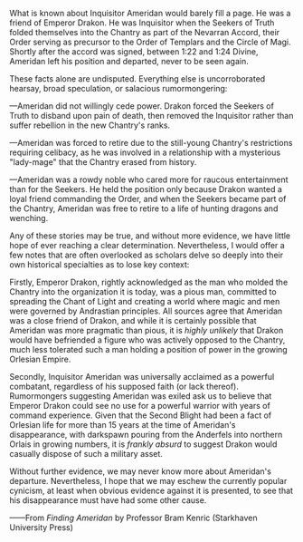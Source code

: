 What is known about Inquisitor Ameridan would barely fill a page. He was a friend of Emperor Drakon. He was Inquisitor when the Seekers of Truth folded themselves into the Chantry as part of the Nevarran Accord, their Order serving as precursor to the Order of Templars and the Circle of Magi. Shortly after the accord was signed, between 1:22 and 1:24 Divine, Ameridan left his position and departed, never to be seen again.

These facts alone are undisputed. Everything else is uncorroborated hearsay, broad speculation, or salacious rumormongering:

—Ameridan did not willingly cede power. Drakon forced the Seekers of Truth to disband upon pain of death, then removed the Inquisitor rather than suffer rebellion in the new Chantry's ranks.

—Ameridan was forced to retire due to the still-young Chantry's restrictions requiring celibacy, as he was involved in a relationship with a mysterious "lady-mage" that the Chantry erased from history.

—Ameridan was a rowdy noble who cared more for raucous entertainment than for the Seekers. He held the position only because Drakon wanted a loyal friend commanding the Order, and when the Seekers became part of the Chantry, Ameridan was free to retire to a life of hunting dragons and wenching.

Any of these stories may be true, and without more evidence, we have little hope of ever reaching a clear determination. Nevertheless, I would offer a few notes that are often overlooked as scholars delve so deeply into their own historical specialties as to lose key context:

Firstly, Emperor Drakon, rightly acknowledged as the man who molded the Chantry into the organization it is today, was a pious man, committed to spreading the Chant of Light and creating a world where magic and men were governed by Andrastian principles. All sources agree that Ameridan was a close friend of Drakon, and while it is certainly possible that Ameridan was more pragmatic than pious, it is <i> highly unlikely </i> that Drakon would have befriended a figure who was actively opposed to the Chantry, much less tolerated such a man holding a position of power in the growing Orlesian Empire.

Secondly, Inquisitor Ameridan was universally acclaimed as a powerful combatant, regardless of his supposed faith (or lack thereof). Rumormongers suggesting Ameridan was exiled ask us to believe that Emperor Drakon could see no use for a powerful warrior with years of command experience. Given that the Second Blight had been a fact of Orlesian life for more than 15 years at the time of Ameridan's disappearance, with darkspawn pouring from the Anderfels into northern Orlais in growing numbers, it is <i> frankly absurd </i> to suggest Drakon would casually dispose of such a military asset.

Without further evidence, we may never know more about Ameridan's departure. Nevertheless, I hope that we may eschew the currently popular cynicism, at least when obvious evidence against it is presented, to see that his disappearance must have had some other cause.

——From <i> Finding Ameridan </i> by Professor Bram Kenric (Starkhaven University Press)
